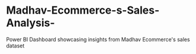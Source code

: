 # Madhav-Ecommerce-s-Sales-Analysis-
 Power BI Dashboard showcasing insights from Madhav Ecommerce's sales dataset
